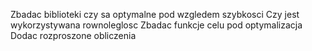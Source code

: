 Zbadac biblioteki czy sa optymalne pod wzgledem szybkosci
Czy jest wykorzystywana rownoleglosc
Zbadac funkcje celu pod optymalizacja
Dodac rozproszone obliczenia
